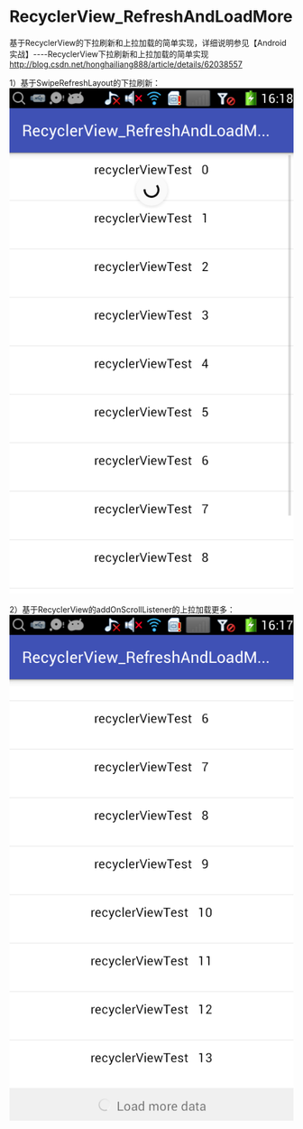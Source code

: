 # RecyclerView_RefreshAndLoadMore
基于RecyclerView的下拉刷新和上拉加载的简单实现，详细说明参见【Android实战】----RecyclerView下拉刷新和上拉加载的简单实现 http://blog.csdn.net/honghailiang888/article/details/62038557



1）基于SwipeRefreshLayout的下拉刷新：
<img src="device-2017-03-14-162549.png"/>


2）基于RecyclerView的addOnScrollListener的上拉加载更多：
<img src="device-2017-03-14-162504.png"/>
